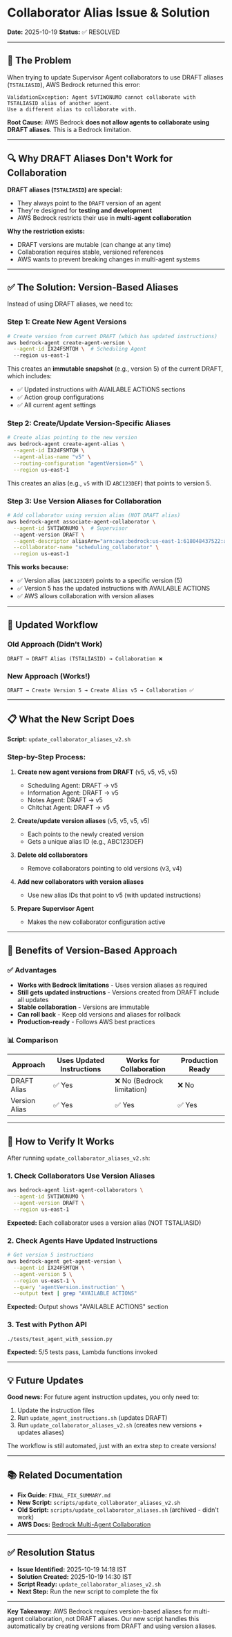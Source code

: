# Collaborator Alias Issue & Solution

**Date:** 2025-10-19
**Status:** ✅ RESOLVED

---

## 🚨 The Problem

When trying to update Supervisor Agent collaborators to use DRAFT aliases (`TSTALIASID`), AWS Bedrock returned this error:

```
ValidationException: Agent 5VTIWONUMO cannot collaborate with TSTALIASID alias of another agent.
Use a different alias to collaborate with.
```

**Root Cause:** AWS Bedrock **does not allow agents to collaborate using DRAFT aliases**. This is a Bedrock limitation.

---

## 🔍 Why DRAFT Aliases Don't Work for Collaboration

**DRAFT aliases (`TSTALIASID`) are special:**
- They always point to the `DRAFT` version of an agent
- They're designed for **testing and development**
- AWS Bedrock restricts their use in **multi-agent collaboration**

**Why the restriction exists:**
- DRAFT versions are mutable (can change at any time)
- Collaboration requires stable, versioned references
- AWS wants to prevent breaking changes in multi-agent systems

---

## ✅ The Solution: Version-Based Aliases

Instead of using DRAFT aliases, we need to:

### Step 1: Create New Agent Versions
```bash
# Create version from current DRAFT (which has updated instructions)
aws bedrock-agent create-agent-version \
  --agent-id IX24FSMTQH \  # Scheduling Agent
  --region us-east-1
```

This creates an **immutable snapshot** (e.g., version 5) of the current DRAFT, which includes:
- ✅ Updated instructions with AVAILABLE ACTIONS sections
- ✅ Action group configurations
- ✅ All current agent settings

### Step 2: Create/Update Version-Specific Aliases
```bash
# Create alias pointing to the new version
aws bedrock-agent create-agent-alias \
  --agent-id IX24FSMTQH \
  --agent-alias-name "v5" \
  --routing-configuration "agentVersion=5" \
  --region us-east-1
```

This creates an alias (e.g., `v5` with ID `ABC123DEF`) that points to version 5.

### Step 3: Use Version Aliases for Collaboration
```bash
# Add collaborator using version alias (NOT DRAFT alias)
aws bedrock-agent associate-agent-collaborator \
  --agent-id 5VTIWONUMO \  # Supervisor
  --agent-version DRAFT \
  --agent-descriptor aliasArn="arn:aws:bedrock:us-east-1:618048437522:agent-alias/IX24FSMTQH/ABC123DEF" \
  --collaborator-name "scheduling_collaborator" \
  --region us-east-1
```

**This works because:**
- ✅ Version alias (`ABC123DEF`) points to a specific version (5)
- ✅ Version 5 has the updated instructions with AVAILABLE ACTIONS
- ✅ AWS allows collaboration with version aliases

---

## 🔄 Updated Workflow

### Old Approach (Didn't Work)
```
DRAFT → DRAFT Alias (TSTALIASID) → Collaboration ❌
```

### New Approach (Works!)
```
DRAFT → Create Version 5 → Create Alias v5 → Collaboration ✅
```

---

## 📋 What the New Script Does

**Script:** `update_collaborator_aliases_v2.sh`

### Step-by-Step Process:

1. **Create new agent versions from DRAFT** (v5, v5, v5, v5)
   - Scheduling Agent: DRAFT → v5
   - Information Agent: DRAFT → v5
   - Notes Agent: DRAFT → v5
   - Chitchat Agent: DRAFT → v5

2. **Create/update version aliases** (v5, v5, v5, v5)
   - Each points to the newly created version
   - Gets a unique alias ID (e.g., ABC123DEF)

3. **Delete old collaborators**
   - Remove collaborators pointing to old versions (v3, v4)

4. **Add new collaborators with version aliases**
   - Use new alias IDs that point to v5 (with updated instructions)

5. **Prepare Supervisor Agent**
   - Makes the new collaborator configuration active

---

## 🎯 Benefits of Version-Based Approach

### ✅ Advantages
- **Works with Bedrock limitations** - Uses version aliases as required
- **Still gets updated instructions** - Versions created from DRAFT include all updates
- **Stable collaboration** - Versions are immutable
- **Can roll back** - Keep old versions and aliases for rollback
- **Production-ready** - Follows AWS best practices

### 📊 Comparison

| Approach | Uses Updated Instructions | Works for Collaboration | Production Ready |
|----------|---------------------------|-------------------------|------------------|
| DRAFT Alias | ✅ Yes | ❌ No (Bedrock limitation) | ❌ No |
| Version Alias | ✅ Yes | ✅ Yes | ✅ Yes |

---

## 🧪 How to Verify It Works

After running `update_collaborator_aliases_v2.sh`:

### 1. Check Collaborators Use Version Aliases
```bash
aws bedrock-agent list-agent-collaborators \
  --agent-id 5VTIWONUMO \
  --agent-version DRAFT \
  --region us-east-1
```

**Expected:** Each collaborator uses a version alias (NOT TSTALIASID)

### 2. Check Agents Have Updated Instructions
```bash
# Get version 5 instructions
aws bedrock-agent get-agent-version \
  --agent-id IX24FSMTQH \
  --agent-version 5 \
  --region us-east-1 \
  --query 'agentVersion.instruction' \
  --output text | grep "AVAILABLE ACTIONS"
```

**Expected:** Output shows "AVAILABLE ACTIONS" section

### 3. Test with Python API
```bash
./tests/test_agent_with_session.py
```

**Expected:** 5/5 tests pass, Lambda functions invoked

---

## 💡 Future Updates

**Good news:** For future agent instruction updates, you only need to:

1. Update the instruction files
2. Run `update_agent_instructions.sh` (updates DRAFT)
3. Run `update_collaborator_aliases_v2.sh` (creates new versions + updates aliases)

The workflow is still automated, just with an extra step to create versions!

---

## 📚 Related Documentation

- **Fix Guide:** `FINAL_FIX_SUMMARY.md`
- **New Script:** `scripts/update_collaborator_aliases_v2.sh`
- **Old Script:** `scripts/update_collaborator_aliases.sh` (archived - didn't work)
- **AWS Docs:** [Bedrock Multi-Agent Collaboration](https://docs.aws.amazon.com/bedrock/latest/userguide/agents-multi-agent.html)

---

## ✅ Resolution Status

- **Issue Identified:** 2025-10-19 14:18 IST
- **Solution Created:** 2025-10-19 14:30 IST
- **Script Ready:** `update_collaborator_aliases_v2.sh`
- **Next Step:** Run the new script to complete the fix

---

**Key Takeaway:** AWS Bedrock requires version-based aliases for multi-agent collaboration, not DRAFT aliases. Our new script handles this automatically by creating versions from DRAFT and using version aliases.
